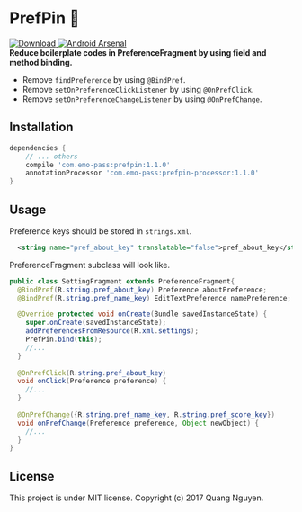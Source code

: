 # PrefPin :round_pushpin:
[ ![Download](https://api.bintray.com/packages/quangnguyen/maven/com.emo-pass%3Aprefpin/images/download.svg) ](https://bintray.com/quangnguyen/maven/com.emo-pass%3Aprefpin/_latestVersion)
[![Android Arsenal](https://img.shields.io/badge/Android%20Arsenal-PrefPin-brightgreen.svg?style=flat)](https://android-arsenal.com/details/1/6419)  
**Reduce boilerplate codes in PreferenceFragment by using field and method binding.**
* Remove `findPreference` by using `@BindPref`.
* Remove `setOnPreferenceClickListener` by using `@OnPrefClick`.
* Remove `setOnPreferenceChangeListener` by using `@OnPrefChange`.

## Installation
```gradle
dependencies {
    // ... others
    compile 'com.emo-pass:prefpin:1.1.0'
    annotationProcessor 'com.emo-pass:prefpin-processor:1.1.0'
}
```

## Usage
Preference keys should be stored in `strings.xml`.
```xml
  <string name="pref_about_key" translatable="false">pref_about_key</string>
```

PreferenceFragment subclass will look like.
```java
public class SettingFragment extends PreferenceFragment{
  @BindPref(R.string.pref_about_key) Preference aboutPreference;
  @BindPref(R.string.pref_name_key) EditTextPreference namePreference;

  @Override protected void onCreate(Bundle savedInstanceState) {
    super.onCreate(savedInstanceState);
    addPreferencesFromResource(R.xml.settings);
    PrefPin.bind(this);
    //...
  }
  
  @OnPrefClick(R.string.pref_about_key)
  void onClick(Preference preference) {
    //...
  }
  
  @OnPrefChange({R.string.pref_name_key, R.string.pref_score_key})
  void onPrefChange(Preference preference, Object newObject) {
    //...
  } 
}
```

## License
This project is under MIT license. Copyright (c) 2017 Quang Nguyen.
